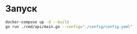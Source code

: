 # Запуск

```bash
docker-compose up -d --build
go run ./cmd/api/main.go --config="./config/config.yaml"
```
